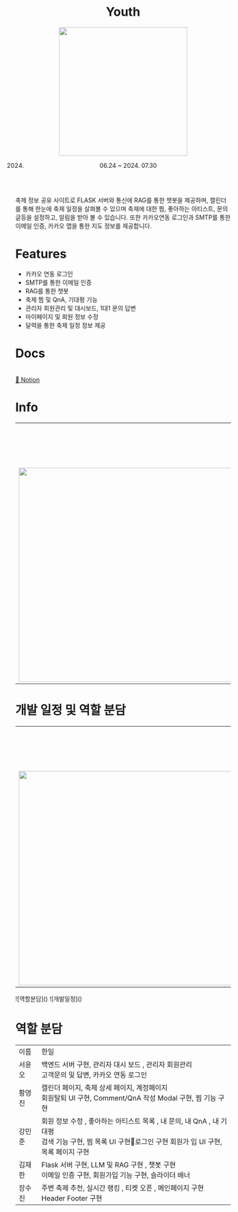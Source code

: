 <center>

 
 <h1>Youth</h1>
 <img src="https://github.com/user-attachments/assets/3371b313-f971-45b9-b38f-6e4b5eea701a" width=300, height=300>

2024. 06.24 ~ 2024. 07.30 <br>
</center>

<br>
<br>




축제 정보 공유 사이트로 FLASK 서버와 통신에 RAG를 통한 챗봇을 제공하며, 캘린더를 통해 한눈에 축제 일정을 살펴볼 수 있으며 
축제에 대한 찜, 좋아하는 아티스트, 문의글등을 설정하고, 알림을 받아 볼 수 있습니다.
또한 카카오연동 로그인과 SMTP를 통한 이메일 인증, 카카오 맵을 통한 지도 정보를 제공합니다. 

# **Features**
* 카카오 연동 로그인 
* SMTP를 통한 이메일 인증 
* RAG를 통한 챗봇
* 축제 찜 및 QnA, 기대평 기능
* 관리자 회원관리 및 대시보드, 1대1 문의 답변
* 마이페이지 및 회원 정보 수정
* 달력을 통한 축제 일정 정보 제공
 

# Docs 

<br>
<a href="https://minjunkang.notion.site/cf4c4d9b5f9a48b2943ac1b4d734f052?v=965921ef42444c589abb8c7e4aab3d24&pvs=4"> 📒 Notion
</a> 

# Info
<table>
  <th><td>시스템 구조도</td><td>메뉴트리</td></th>
  <tr>
  <td><img width=500 src="https://github.com/user-attachments/assets/2f9c6c0f-7736-4920-86bb-49e01235ea84" ></td>
  <td><img width=500 src="https://github.com/user-attachments/assets/4369d705-77c5-491d-90de-4828303d44b3" ></td>
</tr>
</table>

# 개발 일정 및 역할 분담
<table>
  <th><td>개발 일정</td><td>역할분담</td></th>
  <tr>
  <td><img width=500 src="https://github.com/user-attachments/assets/90ca8ee5-9f3e-4734-93f3-5f197098ddf8" ></td>
  <td><img width=500 src="https://github.com/user-attachments/assets/c6f669e5-3c4f-43d4-8828-a288af3e9963" ></td>
</tr>
</table>
![역할분담]()
![개발일정]()


# 역할 분담
<table>
  <tr>
    <td>이름</td>
    <td>한일</td>
  </tr>
  
  <tr>
    <td>서윤오</td>
    <td>백엔드 서버 구현, 관리자 대시 보드 , 관리자 회원관리 <br> 고객문의 및 답변, 카카오 연동 로그인
</td>
  </tr>

  
  <tr>
    <td>황영진</td>
    <td>캘린더 페이지, 축제 상세 페이지, 계정페이지<br> 회원탈퇴  UI 구현, Comment/QnA 작성 Modal 구현, 찜 기능 구현</td>
  </tr>

  
  <tr>
    <td>강민준</td>
    <td>회원 정보 수정 ,  좋아하는 아티스트 목록 ,  내 문의, 내 QnA , 내 기대평 <br> 검색 기능 구현, 찜 목록 UI 구현로그인 구현 회원가 입 UI 구현, 목록 페이지 구현</td>
  </tr>

  
  <tr>
    <td>김재한</td>
    <td>Flask 서버 구현, LLM 및 RAG 구현 , 챗봇 구현 <br>  이메일 인증 구현, 회원가입 기능 구현, 슬라이더 배너</td>
  </tr>

  
  <tr>
    <td>장수진</td>
    <td>주변 축제 추천, 실시간 랭킹 , 티켓 오픈 , 메인페이지 구현 <br>  Header Footer 구현</td>
  </tr>
  
</table>
 </center>
